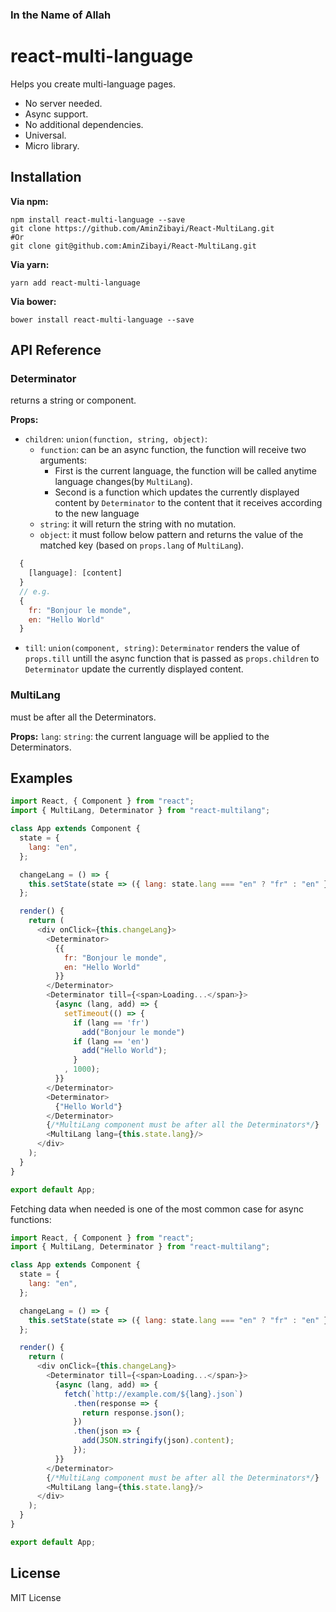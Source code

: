 ### In the Name of Allah

# react-multi-language

Helps you create multi-language pages.

- No server needed.
- Async support.
- No additional dependencies.
- Universal.
- Micro library.

## Installation

**Via npm:**

    npm install react-multi-language --save
    git clone https://github.com/AminZibayi/React-MultiLang.git
    #Or
    git clone git@github.com:AminZibayi/React-MultiLang.git

**Via yarn:**

    yarn add react-multi-language

**Via bower:**

    bower install react-multi-language --save

## API Reference

### Determinator

returns a string or component.

**Props:**

- `children`: `union(function, string, object)`: 
  - `function`: can be an async function, the function will receive two arguments:
    - First is the current language, the function will be called anytime language changes(by `MultiLang`).
    - Second is a function which updates the currently displayed content by `Determinator` to the content that it receives according to the new language
  - `string`: it will return the string with no mutation.
  - `object`: it must follow below pattern and returns the value of the matched key (based on `props.lang` of `MultiLang`).
```javascript
  {
    [language]: [content]
  }
  // e.g.
  {
    fr: "Bonjour le monde",
    en: "Hello World"
  }
 ```
- `till`: `union(component, string)`: `Determinator` renders the value of `props.till` untill the async function that is passed as `props.children` to `Determinator` update the currently displayed content.

### MultiLang

must be after all the Determinators.

**Props:** 
`lang`: `string`: the current language will be applied to the Determinators.

## Examples

```javascript
import React, { Component } from "react";
import { MultiLang, Determinator } from "react-multilang";

class App extends Component {
  state = {
    lang: "en",
  };

  changeLang = () => {
    this.setState(state => ({ lang: state.lang === "en" ? "fr" : "en" }));
  };

  render() {
    return (
      <div onClick={this.changeLang}>
        <Determinator>
          {{
            fr: "Bonjour le monde",
            en: "Hello World"
          }}
        </Determinator>
        <Determinator till={<span>Loading...</span>}>
          {async (lang, add) => {
            setTimeout(() => {
              if (lang == 'fr') 
                add("Bonjour le monde")
              if (lang == 'en') 
                add("Hello World");
              }
            , 1000);
          }}
        </Determinator>
        <Determinator>
          {"Hello World"}
        </Determinator>
        {/*MultiLang component must be after all the Determinators*/}
        <MultiLang lang={this.state.lang}/>
      </div>
    );
  }
}

export default App;
```
Fetching data when needed is one of the most common case for async functions:

```javascript
import React, { Component } from "react";
import { MultiLang, Determinator } from "react-multilang";

class App extends Component {
  state = {
    lang: "en",
  };

  changeLang = () => {
    this.setState(state => ({ lang: state.lang === "en" ? "fr" : "en" }));
  };

  render() {
    return (
      <div onClick={this.changeLang}>
        <Determinator till={<span>Loading...</span>}>
          {async (lang, add) => {
            fetch(`http://example.com/${lang}.json`)
              .then(response => {
                return response.json();
              })
              .then(json => {
                add(JSON.stringify(json).content);
              });
          }}
        </Determinator>
        {/*MultiLang component must be after all the Determinators*/}
        <MultiLang lang={this.state.lang}/>
      </div>
    );
  }
}

export default App;
```

## License

MIT License
